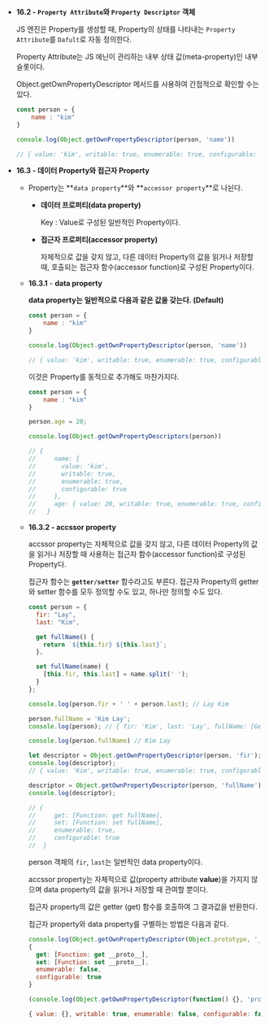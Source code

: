 - **16.2 - `Property Attribute`와 `Property Descriptor` 객체**
    
    JS 엔진은 Property를 생성할 때, Property의 상태를 나타내는 `Property Attribute`를 `Dafult`로 자동 정의한다.
    
    Property Attribute는 JS 에닌이 관리하는 내부 상태 값(meta-property)인 내부 슬롯이다.
    
    Object.getOwnPropertyDescriptor 메서드를 사용하여 간접적으로 확인할 수는 있다.
    
    ```jsx
    const person = {
        name : "kim"
    }
    
    console.log(Object.getOwnPropertyDescriptor(person, 'name'))
    
    // { value: 'kim', writable: true, enumerable: true, configurable: true }
    ```
    
- **16.3 - 데이터 Property와 접근자 Property**
    - Property는 **`data property`**와 **`accessor property`**로 나뉜다.
        - **데이터 프로퍼티(data property)**
            
            Key : Value로 구성된 일반적인 Property이다.
            
        - **접근자 프로퍼티(accessor property)**
            
            자체적으로 값을 갖지 않고, 다른 데이터 Property의 값을 읽거나 저장할 때, 호출되는 접근자 함수(accessor function)로 구성된 Property이다.
            
    - **16.3.1** - **data property**
        
        **data property는 일반적으로 다음과 같은 값을 갖는다. (Default)**
        
        ```jsx
        const person = {
            name : "kim"
        }
        
        console.log(Object.getOwnPropertyDescriptor(person, 'name'))
        
        // { value: 'kim', writable: true, enumerable: true, configurable: true }
        ```
        
        이것은 Property를 동적으로 추가해도 마찬가지다.
        
        ```jsx
        const person = {
            name : "kim"
        }
        
        person.age = 20;
        
        console.log(Object.getOwnPropertyDescriptors(person))
        
        // {
        //     name: {
        //       value: 'kim',
        //       writable: true,
        //       enumerable: true,
        //       configurable: true
        //     },
        //     age: { value: 20, writable: true, enumerable: true, configurable: true }
        //   }
        ```
        
    - **16.3.2 - accssor property**
        
        accssor property는 자체적으로 값을 갖지 않고, 다른 데이터 Property의 값을 읽거나 저장할 때 사용하는 접근자 함수(accessor function)로 구성된 Property다.
        
        접근자 함수는 **`getter/setter`** 함수라고도 부른다. 접근자 Property의 getter와 setter 함수를 모두 정의할 수도 있고, 하나만 정의할 수도 있다.
        
        ```jsx
        const person = {
          fir: "Lay",
          last: "Kim",
        
          get fullName() {
            return `${this.fir} ${this.last}`;
          },
        
          set fullName(name) {
            [this.fir, this.last] = name.split(' ');
          }
        };
        
        console.log(person.fir + ' ' + person.last); // Lay Kim
        
        person.fullName = 'Kim Lay';
        console.log(person); // { fir: 'Kim', last: 'Lay', fullName: [Getter/Setter] }
        
        console.log(person.fullName) // Kim Lay
        
        let descriptor = Object.getOwnPropertyDescriptor(person, 'fir');
        console.log(descriptor);
        // { value: 'Kim', writable: true, enumerable: true, configurable: true }
        
        descriptor = Object.getOwnPropertyDescriptor(person, 'fullName');
        console.log(descriptor);
        
        // {
        //     get: [Function: get fullName],
        //     set: [Function: set fullName],
        //     enumerable: true,
        //     configurable: true
        //  }
        ```
        
        person 객체의 `fir`, `last`는 일반적인 data property이다.
        
        accssor property는 자체적으로 값(property attribute **value**)을 가지지 않으며 data property의 값을 읽거나 저장할 때 관여할 뿐이다.
        
        접근자 property의 값은 getter (get) 함수를 호출하여 그 결과값을 반환한다. 
        
        접근자 property와 data property를 구별하는 방법은 다음과 같다.
        
        ```jsx
        console.log(Object.getOwnPropertyDescriptor(Object.prototype, '__proto__'));
        {
          get: [Function: get __proto__],
          set: [Function: set __proto__],
          enumerable: false,
          configurable: true
        }
        
        (console.log(Object.getOwnPropertyDescriptor(function() {}, 'prototype')));
        
        { value: {}, writable: true, enumerable: false, configurable: false }
        ```